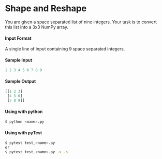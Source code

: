 # Shape and Reshape

You are given a space separated list of nine integers. Your task is to convert this list into a 3x3 NumPy array.



#### Input Format
A single line of input containing 9 space separated integers.

#### Sample Input
```python
1 2 3 4 5 6 7 8 9
```

#### Sample Output
```python
[[1 2 3]
 [4 5 6]
 [7 8 9]]
```

#### Using with python
```bash
$ python <name>.py
```

#### Using with pyTest
```bash
$ pytest test_<name>.py
or
$ pytest test_<name>.py -v -s
```

